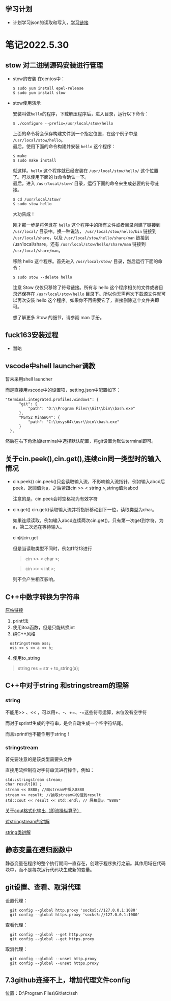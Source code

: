## 学习计划
  - 计划学习json的读取和写入，[学习链接](https://blog.csdn.net/shuiyixin/article/details/89330529)

#  笔记2022.5.30
## stow 对二进制源码安装进行管理
+ stow的安装
  在centos中：
  ```
  $ sudo yum install epel-release  
  $ sudo yum install stow  
  ```  
+ stow使用演示

  安装叫做`hello`的程序，下载解压程序后，进入目录，运行以下命令：
  ```
  $ ./configure --prefix=/usr/local/stow/hello
  ```
  上面的命令将会保存构建文件到一个指定位置，在这个例子中是 `/usr/local/stow/hello`。  
  最后，使用下面的命令构建并安装 `hello` 这个程序：
  ```
  $ make  
  $ sudo make install
  ```
  就这样。`hello` 这个程序就已经安装在 `/usr/local/stow/hello/` 这个位置了。可以使用下面的 ls命令确认一下。  
  最后，进入 `/usr/local/stow/` 目录，运行下面的命令来生成必要的符号链接。
  ```
  $ cd /usr/local/stow/  
  $ sudo stow hello
  ```
  大功告成！

  刚才那一步是将包含在 `hello` 这个程序中的所有文件或者目录创建了链接到 `/usr/local/` 目录中。换一种说法， `/usr/local/stow/hello/bin` 链接到 `/usr/local/share`，以及 `/usr/local/stow/hello/share/man` 链接到 /usr/local/share，还有 `/usr/local/stow/hello/share/man` 链接到 `/usr/local/share/man`。

  移除 hello 这个程序。首先进入 `/usr/local/stow/` 目录，然后运行下面的命令：

  `$ sudo stow --delete hello`

  注意 Stow 仅仅只移除了符号链接。所有与 hello 这个程序相关的文件或者目录还保存在 `/usr/local/stow/hello` 目录下。所以你无需再次下载源文件就可以再次安装 hello 这个程序。如果你不再需要它了，直接删除这个文件夹即可。

  想了解更多 Stow 的细节，请参阅 man 手册。

## fuck163安装过程
+ 暂略
  

## vscode中shell launcher调教
  暂未采用shell launcher

  而是直接用vscode中的设置项，setting.json中配置如下：
  ```
  "terminal.integrated.profiles.windows": {
        "git": {
            "path": "D:\\Program Files\\Git\\bin\\bash.exe"
        },
        "MSYS2 MinGW64": {
            "path": "C:\\msys64\\usr\\bin\\bash.exe"
        }
    },
  ```
  然后在右下角添加terminal中选择默认配置，将git设置为默认terminal即可。

## 关于cin.peek(),cin.get(),连续cin同一类型时的输入情况
  - cin.peek()
    cin.peek()只会读取输入流，不影响输入流指针，例如输入abcd后peek，返回值为a，之后紧跟cin >> < string >,string值为abcd

    注意的是，cin.peek会将空格视为有效字符
  - cin.get()
    cin.get()读取输入流并将指针移动到下一位，读取类型为char。

    如果连续读取，例如输入abcd连续两次cin.get()，只有第一次get到字符，为a，第二次还在等待输入。

    cin同cin.get

    但是当读取类型不同时，例如f1f2f3进行
    > cin >> < char >;

    > cin >> < int >;
    
    则不会产生相互影响。

## C++中数字转换为字符串
  [原帖链接](https://blog.csdn.net/PROGRAM_anywhere/article/details/63720261)  
  1. printf法
  2. 使用itoa函数，但是只能转换int
  3. 纯C++风格
  ```
    ostringstream oss;
    oss << s << a << b;
  ```
  4. 使用to_string  
  > string res = str + to_string(a);

## C++中对于string 和stringstream的理解
  ### string
  不能用>> 、<< ，可以用+、-、+=、-=这些符号运算，末位没有空字符

  而对于sprintf生成的字符串，是会自动生成一个空字符结尾。

  而且sprintf也不能作用于string！

  ### stringstream
  首先要注意的是该类型需要头文件<sstream>

  直接用流控制符对字符串流进行操作，例如：
  ```
  std::stringstream stream;
  char result[8] ;
  stream << 8888; //向stream中插入8888
  stream >> result; //抽取stream中的值到result
  std::cout << result << std::endl; // 屏幕显示 "8888"
  ```
[关于cout格式化输出（即流操纵算子）](http://c.biancheng.net/view/275.html)

[对stringstream的讲解](https://blog.csdn.net/xw20084898/article/details/21939811)

[string类讲解](http://c.biancheng.net/view/400.html)

## 静态变量在递归函数中
  静态变量在程序的整个执行期间一直存在，创建于程序执行之前。其作用域在代码块中，而不是每次运行代码块生成新的变量。

## git设置、查看、取消代理
设置代理：
```
  git config --global http.proxy 'socks5://127.0.0.1:1080' 
  git config --global https.proxy 'socks5://127.0.0.1:1080'
```
查看代理：
```
  git config --global --get http.proxy
  git config --global --get https.proxy
```
取消代理：
```
  git config --global --unset http.proxy
  git config --global --unset https.proxy
```

## 7.3github连接不上，增加代理文件config
  位置：D:\Program Files\Git\etc\ssh